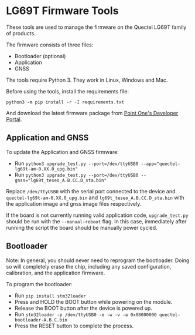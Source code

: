 # LG69T Firmware Tools
These tools are used to manage the firmware on the Quectel LG69T family of products.

The firmware consists of three files:
- Bootloader (optional)
- Application
- GNSS

The tools require Python 3. They work in Linux, Windows and Mac.

Before using the tools, install the requirements file:

```python3 -m pip install -r -I requirements.txt```

And download the latest firmware package from [Point One's Developer Portal](https://pointonenav.com/docs/).


## Application and GNSS
To update the Application and GNSS firmware:

 - Run ```python3 upgrade_test.py --port=/dev/ttyUSB0 --app="quectel-lg69t-am-0.XX.0_upg.bin"```
 - Run ```python3 upgrade_test.py --port=/dev/ttyUSB0 --gnss="lg69t_teseo_A.B.CC.D_sta.bin"```

 Replace ```/dev/ttyUSB0``` with the serial port connected to the device and ```quectel-lg69t-am-0.XX.0_upg.bin``` and ```lg69t_teseo_A.B.CC.D_sta.bin``` with the application image and gnss image files respectively.

If the board is not currently running valid application code, `upgrade_test.py` should be run with the `--manual-reboot` flag. In this case, immediately after running the script the board should be manually power cycled.

## Bootloader
Note: In general, you should never need to reprogram the bootloader. Doing so will completely erase the chip, including any saved configuration, calibration, and the application firmware.

To program the bootloader:
- Run ```pip install stm32loader```
- Press and HOLD the BOOT button while powering on the module.
- Release the BOOT button after the device is powered up.
- Run ```stm32loader -p /dev/ttyUSB0 -e -w -v -a 0x08000000 quectel-bootloader-A.B.C.bin```
- Press the RESET button to complete the process.
